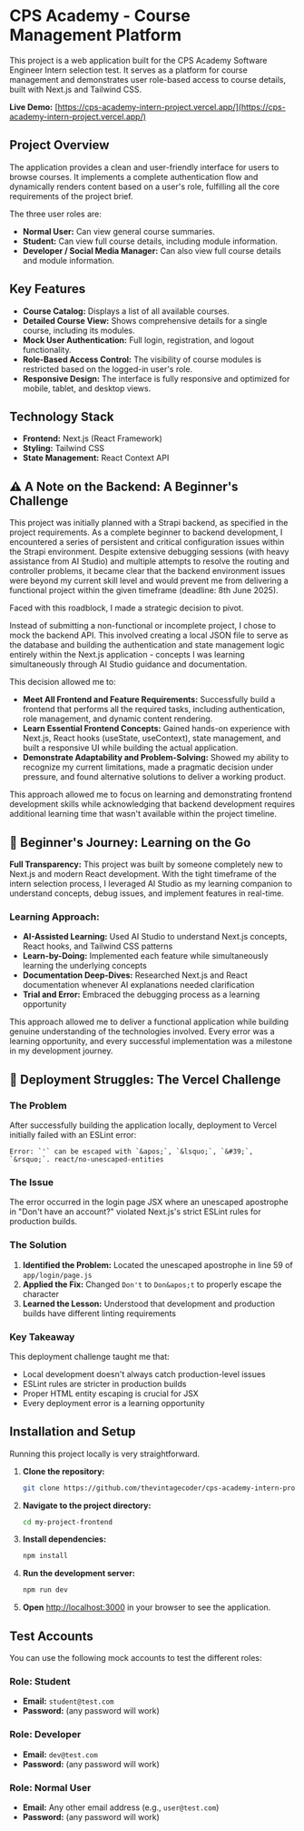 # CPS Academy - Course Management Platform

This project is a web application built for the CPS Academy Software Engineer Intern selection test. It serves as a platform for course management and demonstrates user role-based access to course details, built with Next.js and Tailwind CSS.

**Live Demo:** [https://cps-academy-intern-project.vercel.app/](https://cps-academy-intern-project.vercel.app/)

## Project Overview

The application provides a clean and user-friendly interface for users to browse courses. It implements a complete authentication flow and dynamically renders content based on a user's role, fulfilling all the core requirements of the project brief.

The three user roles are:
- **Normal User:** Can view general course summaries.
- **Student:** Can view full course details, including module information.
- **Developer / Social Media Manager:** Can also view full course details and module information.

## Key Features

- **Course Catalog:** Displays a list of all available courses.
- **Detailed Course View:** Shows comprehensive details for a single course, including its modules.
- **Mock User Authentication:** Full login, registration, and logout functionality.
- **Role-Based Access Control:** The visibility of course modules is restricted based on the logged-in user's role.
- **Responsive Design:** The interface is fully responsive and optimized for mobile, tablet, and desktop views.

## Technology Stack

- **Frontend:** Next.js (React Framework)
- **Styling:** Tailwind CSS
- **State Management:** React Context API

## ⚠️ A Note on the Backend: A Beginner's Challenge

This project was initially planned with a Strapi backend, as specified in the project requirements. As a complete beginner to backend development, I encountered a series of persistent and critical configuration issues within the Strapi environment. Despite extensive debugging sessions (with heavy assistance from AI Studio) and multiple attempts to resolve the routing and controller problems, it became clear that the backend environment issues were beyond my current skill level and would prevent me from delivering a functional project within the given timeframe (deadline: 8th June 2025).

Faced with this roadblock, I made a strategic decision to pivot.

Instead of submitting a non-functional or incomplete project, I chose to mock the backend API. This involved creating a local JSON file to serve as the database and building the authentication and state management logic entirely within the Next.js application - concepts I was learning simultaneously through AI Studio guidance and documentation.

This decision allowed me to:
- **Meet All Frontend and Feature Requirements:** Successfully build a frontend that performs all the required tasks, including authentication, role management, and dynamic content rendering.
- **Learn Essential Frontend Concepts:** Gained hands-on experience with Next.js, React hooks (useState, useContext), state management, and built a responsive UI while building the actual application.
- **Demonstrate Adaptability and Problem-Solving:** Showed my ability to recognize my current limitations, made a pragmatic decision under pressure, and found alternative solutions to deliver a working product.

This approach allowed me to focus on learning and demonstrating frontend development skills while acknowledging that backend development requires additional learning time that wasn't available within the project timeline.

## 🎯 Beginner's Journey: Learning on the Go

**Full Transparency:** This project was built by someone completely new to Next.js and modern React development. With the tight timeframe of the intern selection process, I leveraged AI Studio as my learning companion to understand concepts, debug issues, and implement features in real-time.

### Learning Approach:
- **AI-Assisted Learning:** Used AI Studio to understand Next.js concepts, React hooks, and Tailwind CSS patterns
- **Learn-by-Doing:** Implemented each feature while simultaneously learning the underlying concepts
- **Documentation Deep-Dives:** Researched Next.js and React documentation whenever AI explanations needed clarification
- **Trial and Error:** Embraced the debugging process as a learning opportunity

This approach allowed me to deliver a functional application while building genuine understanding of the technologies involved. Every error was a learning opportunity, and every successful implementation was a milestone in my development journey.

## 🚀 Deployment Struggles: The Vercel Challenge

### The Problem
After successfully building the application locally, deployment to Vercel initially failed with an ESLint error:
```
Error: `'` can be escaped with `&apos;`, `&lsquo;`, `&#39;`, `&rsquo;`. react/no-unescaped-entities
```

### The Issue
The error occurred in the login page JSX where an unescaped apostrophe in "Don't have an account?" violated Next.js's strict ESLint rules for production builds.

### The Solution
1. **Identified the Problem:** Located the unescaped apostrophe in line 59 of `app/login/page.js`
2. **Applied the Fix:** Changed `Don't` to `Don&apos;t` to properly escape the character
3. **Learned the Lesson:** Understood that development and production builds have different linting requirements

### Key Takeaway
This deployment challenge taught me that:
- Local development doesn't always catch production-level issues
- ESLint rules are stricter in production builds
- Proper HTML entity escaping is crucial for JSX
- Every deployment error is a learning opportunity

## Installation and Setup

Running this project locally is very straightforward.

1. **Clone the repository:**
   ```bash
   git clone https://github.com/thevintagecoder/cps-academy-intern-project.git
   ```

2. **Navigate to the project directory:**
   ```bash
   cd my-project-frontend
   ```

3. **Install dependencies:**
   ```bash
   npm install
   ```

4. **Run the development server:**
   ```bash
   npm run dev
   ```

5. **Open** [http://localhost:3000](http://localhost:3000) in your browser to see the application.

## Test Accounts

You can use the following mock accounts to test the different roles:

### Role: Student
- **Email:** `student@test.com`
- **Password:** (any password will work)

### Role: Developer
- **Email:** `dev@test.com`
- **Password:** (any password will work)

### Role: Normal User
- **Email:** Any other email address (e.g., `user@test.com`)
- **Password:** (any password will work)
